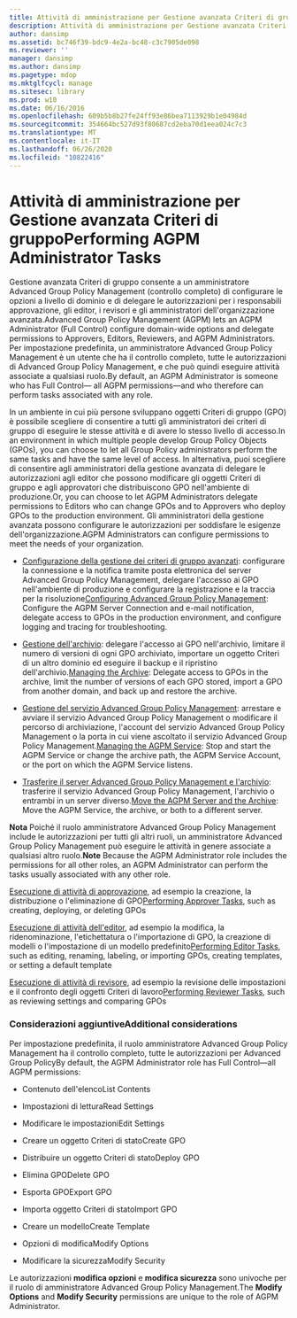 ```yaml
---
title: Attività di amministrazione per Gestione avanzata Criteri di gruppo
description: Attività di amministrazione per Gestione avanzata Criteri di gruppo
author: dansimp
ms.assetid: bc746f39-bdc9-4e2a-bc48-c3c7905de098
ms.reviewer: ''
manager: dansimp
ms.author: dansimp
ms.pagetype: mdop
ms.mktglfcycl: manage
ms.sitesec: library
ms.prod: w10
ms.date: 06/16/2016
ms.openlocfilehash: 609b5b8b27fe24ff93e86bea7113929b1e04984d
ms.sourcegitcommit: 354664bc527d93f80687cd2eba70d1eea024c7c3
ms.translationtype: MT
ms.contentlocale: it-IT
ms.lasthandoff: 06/26/2020
ms.locfileid: "10822416"
---
```

# <span data-ttu-id="10627-103">Attività di amministrazione per Gestione avanzata Criteri di gruppo</span><span class="sxs-lookup"><span data-stu-id="10627-103">Performing AGPM Administrator Tasks</span></span>


<span data-ttu-id="10627-104">Gestione avanzata Criteri di gruppo consente a un amministratore Advanced Group Policy Management (controllo completo) di configurare le opzioni a livello di dominio e di delegare le autorizzazioni per i responsabili approvazione, gli editor, i revisori e gli amministratori dell'organizzazione avanzata.</span><span class="sxs-lookup"><span data-stu-id="10627-104">Advanced Group Policy Management (AGPM) lets an AGPM Administrator (Full Control) configure domain-wide options and delegate permissions to Approvers, Editors, Reviewers, and AGPM Administrators.</span></span> <span data-ttu-id="10627-105">Per impostazione predefinita, un amministratore Advanced Group Policy Management è un utente che ha il controllo completo, tutte le autorizzazioni di Advanced Group Policy Management, e che può quindi eseguire attività associate a qualsiasi ruolo.</span><span class="sxs-lookup"><span data-stu-id="10627-105">By default, an AGPM Administrator is someone who has Full Control— all AGPM permissions—and who therefore can perform tasks associated with any role.</span></span>

<span data-ttu-id="10627-106">In un ambiente in cui più persone sviluppano oggetti Criteri di gruppo (GPO) è possibile scegliere di consentire a tutti gli amministratori dei criteri di gruppo di eseguire le stesse attività e di avere lo stesso livello di accesso.</span><span class="sxs-lookup"><span data-stu-id="10627-106">In an environment in which multiple people develop Group Policy Objects (GPOs), you can choose to let all Group Policy administrators perform the same tasks and have the same level of access.</span></span> <span data-ttu-id="10627-107">In alternativa, puoi scegliere di consentire agli amministratori della gestione avanzata di delegare le autorizzazioni agli editor che possono modificare gli oggetti Criteri di gruppo e agli approvatori che distribuiscono GPO nell'ambiente di produzione.</span><span class="sxs-lookup"><span data-stu-id="10627-107">Or, you can choose to let AGPM Administrators delegate permissions to Editors who can change GPOs and to Approvers who deploy GPOs to the production environment.</span></span> <span data-ttu-id="10627-108">Gli amministratori della gestione avanzata possono configurare le autorizzazioni per soddisfare le esigenze dell'organizzazione.</span><span class="sxs-lookup"><span data-stu-id="10627-108">AGPM Administrators can configure permissions to meet the needs of your organization.</span></span>

-   <span data-ttu-id="10627-109">[Configurazione della gestione dei criteri di gruppo avanzati](configuring-advanced-group-policy-management-agpm40.md): configurare la connessione e la notifica tramite posta elettronica del server Advanced Group Policy Management, delegare l'accesso ai GPO nell'ambiente di produzione e configurare la registrazione e la traccia per la risoluzione</span><span class="sxs-lookup"><span data-stu-id="10627-109">[Configuring Advanced Group Policy Management](configuring-advanced-group-policy-management-agpm40.md): Configure the AGPM Server Connection and e-mail notification, delegate access to GPOs in the production environment, and configure logging and tracing for troubleshooting.</span></span>

-   <span data-ttu-id="10627-110">[Gestione dell'archivio](managing-the-archive-agpm40.md): delegare l'accesso ai GPO nell'archivio, limitare il numero di versioni di ogni GPO archiviato, importare un oggetto Criteri di un altro dominio ed eseguire il backup e il ripristino dell'archivio.</span><span class="sxs-lookup"><span data-stu-id="10627-110">[Managing the Archive](managing-the-archive-agpm40.md): Delegate access to GPOs in the archive, limit the number of versions of each GPO stored, import a GPO from another domain, and back up and restore the archive.</span></span>

-   <span data-ttu-id="10627-111">[Gestione del servizio Advanced Group Policy Management](managing-the-agpm-service-agpm40.md): arrestare e avviare il servizio Advanced Group Policy Management o modificare il percorso di archiviazione, l'account del servizio Advanced Group Policy Management o la porta in cui viene ascoltato il servizio Advanced Group Policy Management.</span><span class="sxs-lookup"><span data-stu-id="10627-111">[Managing the AGPM Service](managing-the-agpm-service-agpm40.md): Stop and start the AGPM Service or change the archive path, the AGPM Service Account, or the port on which the AGPM Service listens.</span></span>

-   <span data-ttu-id="10627-112">[Trasferire il server Advanced Group Policy Management e l'archivio](move-the-agpm-server-and-the-archive-agpm40.md): trasferire il servizio Advanced Group Policy Management, l'archivio o entrambi in un server diverso.</span><span class="sxs-lookup"><span data-stu-id="10627-112">[Move the AGPM Server and the Archive](move-the-agpm-server-and-the-archive-agpm40.md): Move the AGPM Service, the archive, or both to a different server.</span></span>

<span data-ttu-id="10627-113">**Nota**  Poiché il ruolo amministratore Advanced Group Policy Management include le autorizzazioni per tutti gli altri ruoli, un amministratore Advanced Group Policy Management può eseguire le attività in genere associate a qualsiasi altro ruolo.</span><span class="sxs-lookup"><span data-stu-id="10627-113">**Note** Because the AGPM Administrator role includes the permissions for all other roles, an AGPM Administrator can perform the tasks usually associated with any other role.</span></span>

<span data-ttu-id="10627-114">[Esecuzione di attività di approvazione](performing-approver-tasks-agpm40.md), ad esempio la creazione, la distribuzione o l'eliminazione di GPO</span><span class="sxs-lookup"><span data-stu-id="10627-114">[Performing Approver Tasks](performing-approver-tasks-agpm40.md), such as creating, deploying, or deleting GPOs</span></span>

<span data-ttu-id="10627-115">[Esecuzione di attività dell'editor](performing-editor-tasks-agpm40.md), ad esempio la modifica, la ridenominazione, l'etichettatura o l'importazione di GPO, la creazione di modelli o l'impostazione di un modello predefinito</span><span class="sxs-lookup"><span data-stu-id="10627-115">[Performing Editor Tasks](performing-editor-tasks-agpm40.md), such as editing, renaming, labeling, or importing GPOs, creating templates, or setting a default template</span></span>

<span data-ttu-id="10627-116">[Esecuzione di attività di revisore](performing-reviewer-tasks-agpm40.md), ad esempio la revisione delle impostazioni e il confronto degli oggetti Criteri di lavoro</span><span class="sxs-lookup"><span data-stu-id="10627-116">[Performing Reviewer Tasks](performing-reviewer-tasks-agpm40.md), such as reviewing settings and comparing GPOs</span></span>

 

### <span data-ttu-id="10627-117">Considerazioni aggiuntive</span><span class="sxs-lookup"><span data-stu-id="10627-117">Additional considerations</span></span>

<span data-ttu-id="10627-118">Per impostazione predefinita, il ruolo amministratore Advanced Group Policy Management ha il controllo completo, tutte le autorizzazioni per Advanced Group Policy</span><span class="sxs-lookup"><span data-stu-id="10627-118">By default, the AGPM Administrator role has Full Control—all AGPM permissions:</span></span>

-   <span data-ttu-id="10627-119">Contenuto dell'elenco</span><span class="sxs-lookup"><span data-stu-id="10627-119">List Contents</span></span>

-   <span data-ttu-id="10627-120">Impostazioni di lettura</span><span class="sxs-lookup"><span data-stu-id="10627-120">Read Settings</span></span>

-   <span data-ttu-id="10627-121">Modificare le impostazioni</span><span class="sxs-lookup"><span data-stu-id="10627-121">Edit Settings</span></span>

-   <span data-ttu-id="10627-122">Creare un oggetto Criteri di stato</span><span class="sxs-lookup"><span data-stu-id="10627-122">Create GPO</span></span>

-   <span data-ttu-id="10627-123">Distribuire un oggetto Criteri di stato</span><span class="sxs-lookup"><span data-stu-id="10627-123">Deploy GPO</span></span>

-   <span data-ttu-id="10627-124">Elimina GPO</span><span class="sxs-lookup"><span data-stu-id="10627-124">Delete GPO</span></span>

-   <span data-ttu-id="10627-125">Esporta GPO</span><span class="sxs-lookup"><span data-stu-id="10627-125">Export GPO</span></span>

-   <span data-ttu-id="10627-126">Importa oggetto Criteri di stato</span><span class="sxs-lookup"><span data-stu-id="10627-126">Import GPO</span></span>

-   <span data-ttu-id="10627-127">Creare un modello</span><span class="sxs-lookup"><span data-stu-id="10627-127">Create Template</span></span>

-   <span data-ttu-id="10627-128">Opzioni di modifica</span><span class="sxs-lookup"><span data-stu-id="10627-128">Modify Options</span></span>

-   <span data-ttu-id="10627-129">Modificare la sicurezza</span><span class="sxs-lookup"><span data-stu-id="10627-129">Modify Security</span></span>

<span data-ttu-id="10627-130">Le autorizzazioni **modifica opzioni** e **modifica sicurezza** sono univoche per il ruolo di amministratore Advanced Group Policy Management.</span><span class="sxs-lookup"><span data-stu-id="10627-130">The **Modify Options** and **Modify Security** permissions are unique to the role of AGPM Administrator.</span></span>

 

 





